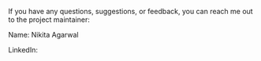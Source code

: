 If you have any questions, suggestions, or feedback, you can reach me out to the project maintainer:

Name: Nikita Agarwal

LinkedIn: 
